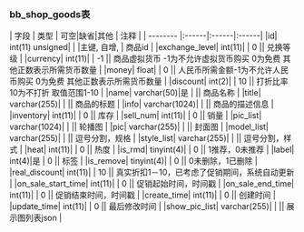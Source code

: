 ### bb_shop_goods表
  
| 字段        | 类型 | 可空|缺省|其他  | 注释 |
| -------- |:------|:------|:------|
|id| int(11) unsigned| |   |主键, 自增, | 商品id |
|exchange_level| int(11)| |  0 || 兑换等级 |
|currency| int(11)| |  -1 || 商品虚拟货币 -1为不允许虚拟货币购买 0为免费 其他正数表示所需货币数量 |
|money| float| |  0 || 人民币所需金额-1为不允许人民币购买 0为免费 其他正数表示所需货币数量 |
|discount| int(2)| |  10 || 打折比率 10为不打折 取值范围1-10 |
|name| varchar(50)|是 |   || 商品名称 |
|title| varchar(255)| |   || 商品的标题 |
|info| varchar(1024)| |   || 商品的描述信息 |
|inventory| int(11)| |  0 || 库存 |
|sell_num| int(11)| |  0 || 销量 |
|pic_list| varchar(1024)| |   || 轮播图 |
|pic| varchar(255)| |   || 封面图 |
|model_list| varchar(255)| |   || 逗号分割，规格 |
|style_list| varchar(255)| |   || 逗号分割，样式 |
|heat| int(11)| |  0 || 热度 |
|is_rmd| tinyint(4)| |  0 || 1推荐，0未推荐 |
|label| int(4)|是 |  0 || 标签 |
|is_remove| tinyint(4)| |  0 || 0未删除，1已删除 |
|real_discount| int(11)| |  10 || 真实折扣1－10，已考虑了促销期间，系统自动更新 |
|on_sale_start_time| int(11)| |  0 || 促销起始时间，时间戳 |
|on_sale_end_time| int(11)| |  0 || 促销结束时间，时间戳 |
|create_time| int(11)| |  0 || 创建时间 |
|update_time| int(11)| |  0 || 最后修改时间 |
|show_pic_list| varchar(255)| |   || 展示图列表json |
